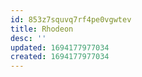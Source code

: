 ```yaml
---
id: 853z7squvq7rf4pe0vgwtev
title: Rhodeon
desc: ''
updated: 1694177977034
created: 1694177977034
---
```

